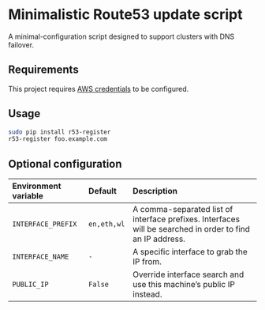 # Minimalistic Route53 update script

A minimal-configuration script designed to support clusters with DNS failover.

## Requirements

This project requires [AWS
credentials](http://boto3.readthedocs.io/en/latest/guide/configuration.html) to
be configured.

## Usage

``` bash
sudo pip install r53-register
r53-register foo.example.com
```

## Optional configuration

|Environment variable|Default|Description|
|:-|:-|:-|
|`INTERFACE_PREFIX`|`en,eth,wl`|A comma-separated list of interface prefixes. Interfaces will be searched in order to find an IP address.|
|`INTERFACE_NAME`|`-`|A specific interface to grab the IP from.|
|`PUBLIC_IP`|`False`|Override interface search and use this machine’s public IP instead.|

